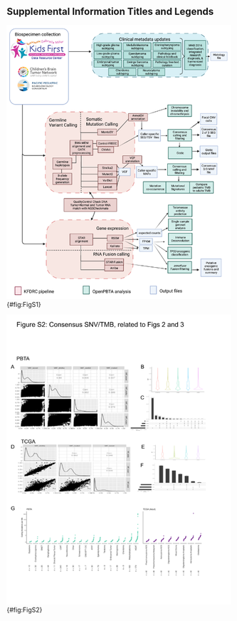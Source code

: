 ## Supplemental Information Titles and Legends

![OpenPBTA Project Workflow, Related to Figure 1.](images/supplement/Figure-S1.png){#fig:FigS1}

![Validation of Consensus SNV calls and Tumor Mutation Burden, Related to Figures 2 and 3.](images/supplement/Figure-S2.png){#fig:FigS2}

